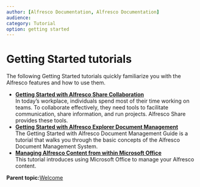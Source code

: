 ```yaml
---
author: [Alfresco Documentation, Alfresco Documentation]
audience: 
category: Tutorial
option: getting started
---
```


# Getting Started tutorials

The following Getting Started tutorials quickly familiarize you with the Alfresco features and how to use them.

-   **[Getting Started with Alfresco Share Collaboration](../concepts/gs-intro.md)**  
In today’s workplace, individuals spend most of their time working on teams. To collaborate effectively, they need tools to facilitate communication, share information, and run projects. Alfresco Share provides these tools.
-   **[Getting Started with Alfresco Explorer Document Management](../concepts/cgs-intro.md)**  
The Getting Started with Alfresco Document Management Guide is a tutorial that walks you through the basic concepts of the Alfresco Document Management System.
-   **[Managing Alfresco Content from within Microsoft Office](../concepts/gs-spp-intro.md)**  
This tutorial introduces using Microsoft Office to manage your Alfresco content.

**Parent topic:**[Welcome](../concepts/welcome-infocenter.md)

